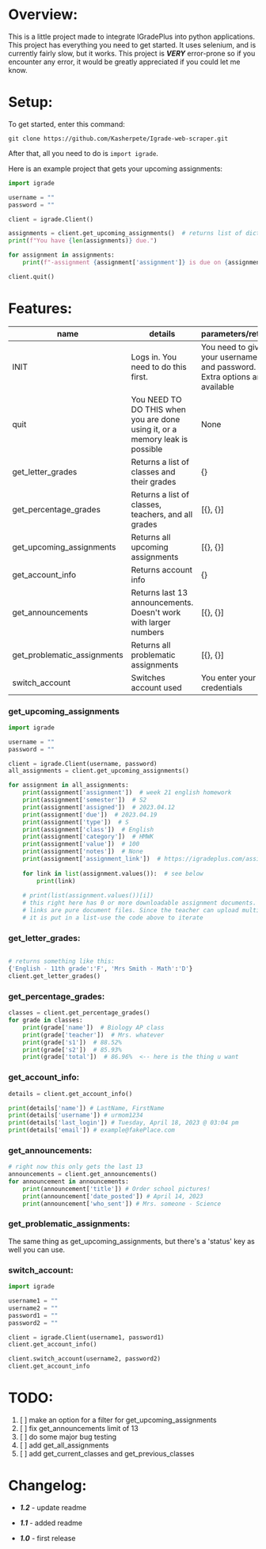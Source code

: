 # Overview:
This is a little project made to integrate IGradePlus into python applications. This project has everything you need to
get started. It uses selenium, and is currently fairly slow, but it works. This project is **_VERY_** error-prone so if you
encounter any error, it would be greatly appreciated if you could let me know.
# Setup:
To get started, enter this command:

`git clone https://github.com/Kasherpete/Igrade-web-scraper.git`

After that, all you need to do is `import igrade`.

Here is an example project that gets your upcoming assignments:

```python
import igrade

username = ""
password = ""

client = igrade.Client()

assignments = client.get_upcoming_assignments()  # returns list of dictionaries
print(f"You have {len(assignments)} due.")

for assignment in assignments:
    print(f"-assignment {assignment['assignment']} is due on {assignment['due']}.")

client.quit()
```

# Features:
| name                        | details                                                                      | parameters/return                                                        |
|-----------------------------|------------------------------------------------------------------------------|--------------------------------------------------------------------------|
| INIT                        | Logs in. You need to do this first.                                          | You need to give your username and password. Extra options are available |
| quit                        | You NEED TO DO THIS when you are done using it, or a memory leak is possible | None                                                                     |
| get_letter_grades           | Returns a list of classes and their grades                                   | {}                                                                       |
| get_percentage_grades       | Returns a list of classes, teachers, and all grades                          | [{}, {}]                                                                 |
| get_upcoming_assignments    | Returns all upcoming assignments                                             | [{}, {}]                                                                 |
| get_account_info            | Returns account info                                                         | {}                                                                       |
| get_announcements           | Returns last 13 announcements. Doesn't work with larger numbers              | [{}, {}]                                                                 |
| get_problematic_assignments | Returns all problematic assignments                                          | [{}, {}]                                                                 |
| switch_account              | Switches account used                                                        | You enter your credentials                                               |
### get_upcoming_assignments
```python
import igrade

username = ""
password = ""

client = igrade.Client(username, password)
all_assignments = client.get_upcoming_assignments()

for assignment in all_assignments:
    print(assignment['assignment'])  # week 21 english homework
    print(assignment['semester'])  # S2
    print(assignment['assigned'])  # 2023.04.12
    print(assignment['due'])  # 2023.04.19
    print(assignment['type'])  # S
    print(assignment['class'])  # English
    print(assignment['category'])  # HMWK
    print(assignment['value'])  # 100
    print(assignment['notes'])  # None
    print(assignment['assignment_link'])  # https://igradeplus.com/assignment-link
    
    for link in list(assignment.values()):  # see below
        print(link)
    
    # print(list(assignment.values())[i])
    # this right here has 0 or more downloadable assignment documents. These
    # links are pure document files. Since the teacher can upload multiple links,
    # it is put in a list-use the code above to iterate

```
### get_letter_grades:
```python

# returns something like this:
{'English - 11th grade':'F', 'Mrs Smith - Math':'D'}
client.get_letter_grades()
```
### get_percentage_grades:
```python
classes = client.get_percentage_grades()
for grade in classes:
    print(grade['name'])  # Biology AP class
    print(grade['teacher'])  # Mrs. whatever
    print(grade['s1'])  # 88.52%
    print(grade['s2'])  # 85.93%
    print(grade['total'])  # 86.96%  <-- here is the thing u want
```
### get_account_info:
```python
details = client.get_account_info()

print(details['name']) # LastName, FirstName
print(details['username']) # urmom1234
print(details['last_login']) # Tuesday, April 18, 2023 @ 03:04 pm
print(details['email']) # example@fakePlace.com
```
### get_announcements:
```python
# right now this only gets the last 13
announcements = client.get_announcements()
for announcement in announcements:
    print(announcement['title']) # Order school pictures!
    print(announcement['date_posted']) # April 14, 2023
    print(announcement['who_sent']) # Mrs. someone - Science
```
### get_problematic_assignments:
The same thing as get_upcoming_assignments, but there's a 'status' key as well you can use.
### switch_account:
```python
import igrade

username1 = ""
username2 = ""
password1 = ""
password2 = ""

client = igrade.Client(username1, password1)
client.get_account_info()

client.switch_account(username2, password2)
client.get_account_info
```

# TODO:
1. [ ] make an option for a filter for get_upcoming_assignments
2. [ ] fix get_announcements limit of 13
3. [ ] do some major bug testing
4. [ ] add get_all_assignments
5. [ ] add get_current_classes and get_previous_classes
# Changelog:
* ***1.2*** - update readme

* ***1.1*** - added readme

* ***1.0*** - first release